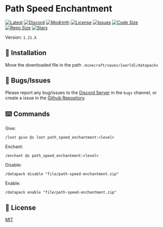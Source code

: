 # Path Speed Enchantment

[![Latest](https://img.shields.io/github/v/release/lullaby6/path-speed-enchantment-data-pack?color=blueviolet&logo=github)](https://github.com/lullaby6/path-speed-enchantment-data-pack/releases)
[![Discord](https://img.shields.io/discord/1327308441324097681?label=discord&color=blue&logo=discord)](https://discord.gg/5UdcDa5xNC)
[![Modrinth](https://img.shields.io/modrinth/dt/path-speed-enchantment-data-pack?label=modrinth&logo=modrinth)](https://modrinth.com/datapack/path-speed-enchantment)
[![License](https://img.shields.io/badge/license-mit-green)](https://github.com/lullaby6/path-speed-enchantment-data-pack/blob/main/LICENSE)
[![Issues](https://img.shields.io/github/issues/lullaby6/path-speed-enchantment-data-pack?color=orange&logo=github)](https://github.com/lullaby6/path-speed-enchantment-data-pack/issues)
[![Code Size](https://img.shields.io/github/languages/code-size/lullaby6/path-speed-enchantment-data-pack?color=purple&logoColor=white)](https://github.com/lullaby6/path-speed-enchantment-data-pack)
[![Repo Size](https://img.shields.io/github/repo-size/lullaby6/path-speed-enchantment-data-pack?logo=dropbox&color=red)](https://github.com/lullaby6/path-speed-enchantment-data-pack)
[![Stars](https://img.shields.io/github/stars/lullaby6/path-speed-enchantment-data-pack?logo=github&color=yellow)](https://github.com/lullaby6/path-speed-enchantment-data-pack/stargazers)

Version: `1.21.X`

## 📂 Installation

Move the downloaded file in the path `.minecraft/saves/[world]/datapacks`

## 👾 Bugs/Issues

Please report any bug/issues to the [Discord Server](https://discord.gg/5UdcDa5xNC) in the `bugs` channel, or create a issue in the [Github Repository](https://github.com/lullaby6/path-speed-enchantment-data-pack/issues).

## ⌨️ Commands

Give:

```mcfunction
/loot give @s loot path_speed_enchantment:<level>
```

Enchant:

```mcfunction
/enchant @s path_speed_enchantment:<level>
```

Disable:

```mcfunction
/datapack disable "file/path-speed-enchantment.zip"
```

Enable:

```mcfunction
/datapack enable "file/path-speed-enchantment.zip"
```

## 🪪 License

[MIT](https://github.com/lullaby6/path-speed-enchantment-data-pack/blob/main/LICENSE)